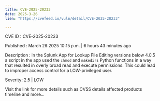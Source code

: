 ```yaml
---
title: CVE-2025-20233
date: 2025-3-26
lien: "https://cvefeed.io/vuln/detail/CVE-2025-20233"

---
```


CVE ID : CVE-2025-20233

Published :  March 26
2025
10:15 p.m. | 6 hours
43 minutes ago

Description : In the Splunk App for Lookup File Editing versions below 4.0.5
a script in the app used the `chmod` and `makedirs` Python functions in a way that resulted in overly broad read and execute permissions. This could lead to improper access control for a LOW-privileged user.

Severity: 2.5 | LOW

Visit the link for more details
such as CVSS details
affected products
timeline
and more...
